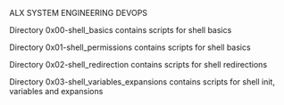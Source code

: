 ALX SYSTEM ENGINEERING DEVOPS

Directory 0x00-shell_basics contains scripts for shell basics

Directory 0x01-shell_permissions contains scripts for shell basics

Directory 0x02-shell_redirection contains scripts for shell redirections

Directory 0x03-shell_variables_expansions contains scripts for shell init, variables and expansions
